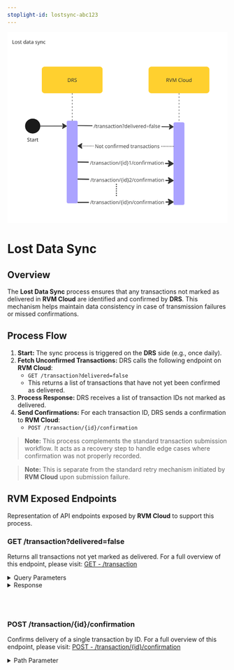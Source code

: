 ```yaml
---
stoplight-id: lostsync-abc123
---
```


![LostDataSync.png](../../assets/images/LostDataSync.png)

# Lost Data Sync

## Overview

The **Lost Data Sync** process ensures that any transactions not marked as delivered in **RVM Cloud** are identified and confirmed by **DRS**. This mechanism helps maintain data consistency in case of transmission failures or missed confirmations.

## Process Flow

1. **Start:** The sync process is triggered on the **DRS** side (e.g., once daily).
2. **Fetch Unconfirmed Transactions:** DRS calls the following endpoint on **RVM Cloud**:
   - `GET /transaction?delivered=false`
   - This returns a list of transactions that have not yet been confirmed as delivered.
3. **Process Response:** DRS receives a list of transaction IDs not marked as delivered.
4. **Send Confirmations:** For each transaction ID, DRS sends a confirmation to **RVM Cloud**:
   - `POST /transaction/{id}/confirmation`

> **Note:** This process complements the standard transaction submission workflow. It acts as a recovery step to handle edge cases where confirmation was not properly recorded.

> **Note:** This is separate from the standard retry mechanism initiated by **RVM Cloud** upon submission failure.

## RVM Exposed Endpoints

Representation of API endpoints exposed by **RVM Cloud** to support this process.

### GET /transaction?delivered=false

Returns all transactions not yet marked as delivered.
For a full overview of this endpoint, please visit: [GET - /transaction](../../rvm-openapi.yaml/paths/\~1transaction/get)

<details>
<summary>Query Parameters</summary>

```yaml
delivered:
  type: boolean
  description: Filter to only return transactions that are not marked as delivered.
```

</details>

<details>
<summary>Response</summary>

```yaml jsonSchema
  $ref: '../../rvm-openapi.yaml#/components/schemas/PaginatedTransaction'
```

</details>

<br><br>

### POST /transaction/{id}/confirmation

Confirms delivery of a single transaction by ID.
For a full overview of this endpoint, please visit: [POST - /transaction/{id}/confirmation](../../rvm-openapi.yaml/paths/\~1transaction\~1{id}\~1confirmation)

<details>
<summary>Path Parameter</summary>

```yaml
id:
  type: string
  description: Unique identifier of the transaction.
```

</details>

